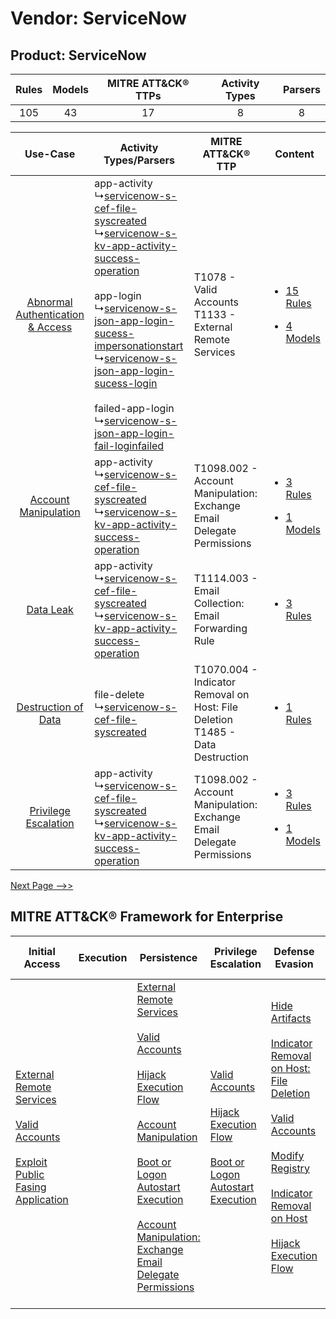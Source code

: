Vendor: ServiceNow
==================
Product: ServiceNow
-------------------
| Rules | Models | MITRE ATT&CK® TTPs | Activity Types | Parsers |
|:-----:|:------:|:------------------:|:--------------:|:-------:|
|  105  |   43   |         17         |       8        |    8    |

|    Use-Case    | Activity Types/Parsers    | MITRE ATT&CK® TTP    | Content    |
|:----:| ---- | ---- | ---- |
| [Abnormal Authentication & Access](../../../UseCases/uc_abnormal_authentication_&_access.md) |  app-activity<br> ↳[servicenow-s-cef-file-syscreated](Ps/pC_servicenowsceffilesyscreated.md)<br> ↳[servicenow-s-kv-app-activity-success-operation](Ps/pC_servicenowskvappactivitysuccessoperation.md)<br><br> app-login<br> ↳[servicenow-s-json-app-login-sucess-impersonationstart](Ps/pC_servicenowsjsonapploginsucessimpersonationstart.md)<br> ↳[servicenow-s-json-app-login-sucess-login](Ps/pC_servicenowsjsonapploginsucesslogin.md)<br><br> failed-app-login<br> ↳[servicenow-s-json-app-login-fail-loginfailed](Ps/pC_servicenowsjsonapploginfailloginfailed.md)<br> | T1078 - Valid Accounts<br>T1133 - External Remote Services<br>    | [<ul><li>15 Rules</li></ul><ul><li>4 Models</li></ul>](RM/r_m_servicenow_servicenow_Abnormal_Authentication_&_Access.md) |
|    [Account Manipulation](../../../UseCases/uc_account_manipulation.md)    |  app-activity<br> ↳[servicenow-s-cef-file-syscreated](Ps/pC_servicenowsceffilesyscreated.md)<br> ↳[servicenow-s-kv-app-activity-success-operation](Ps/pC_servicenowskvappactivitysuccessoperation.md)<br>    | T1098.002 - Account Manipulation: Exchange Email Delegate Permissions<br>    | [<ul><li>3 Rules</li></ul><ul><li>1 Models</li></ul>](RM/r_m_servicenow_servicenow_Account_Manipulation.md)    |
|    [Data Leak](../../../UseCases/uc_data_leak.md)    |  app-activity<br> ↳[servicenow-s-cef-file-syscreated](Ps/pC_servicenowsceffilesyscreated.md)<br> ↳[servicenow-s-kv-app-activity-success-operation](Ps/pC_servicenowskvappactivitysuccessoperation.md)<br>    | T1114.003 - Email Collection: Email Forwarding Rule<br>    | [<ul><li>3 Rules</li></ul>](RM/r_m_servicenow_servicenow_Data_Leak.md)    |
|    [Destruction of Data](../../../UseCases/uc_destruction_of_data.md)    |  file-delete<br> ↳[servicenow-s-cef-file-syscreated](Ps/pC_servicenowsceffilesyscreated.md)<br>    | T1070.004 - Indicator Removal on Host: File Deletion<br>T1485 - Data Destruction<br> | [<ul><li>1 Rules</li></ul>](RM/r_m_servicenow_servicenow_Destruction_of_Data.md)    |
|    [Privilege Escalation](../../../UseCases/uc_privilege_escalation.md)    |  app-activity<br> ↳[servicenow-s-cef-file-syscreated](Ps/pC_servicenowsceffilesyscreated.md)<br> ↳[servicenow-s-kv-app-activity-success-operation](Ps/pC_servicenowskvappactivitysuccessoperation.md)<br>    | T1098.002 - Account Manipulation: Exchange Email Delegate Permissions<br>    | [<ul><li>3 Rules</li></ul><ul><li>1 Models</li></ul>](RM/r_m_servicenow_servicenow_Privilege_Escalation.md)    |
[Next Page -->>](2_ds_servicenow_servicenow.md)

MITRE ATT&CK® Framework for Enterprise
--------------------------------------
| Initial Access                                                                                                                                                                                                                         | Execution | Persistence                                                                                                                                                                                                                                                                                                                                                                                                                                                                                                 | Privilege Escalation                                                                                                                                                                                                                | Defense Evasion                                                                                                                                                                                                                                                                                                                                                                                                                                                     | Credential Access                                                          | Discovery                                                                         | Lateral Movement | Collection                                                                                                                                                            | Command and Control                                                                                                                       | Exfiltration | Impact                                                                |
| -------------------------------------------------------------------------------------------------------------------------------------------------------------------------------------------------------------------------------------- | --------- | ----------------------------------------------------------------------------------------------------------------------------------------------------------------------------------------------------------------------------------------------------------------------------------------------------------------------------------------------------------------------------------------------------------------------------------------------------------------------------------------------------------- | ----------------------------------------------------------------------------------------------------------------------------------------------------------------------------------------------------------------------------------- | ------------------------------------------------------------------------------------------------------------------------------------------------------------------------------------------------------------------------------------------------------------------------------------------------------------------------------------------------------------------------------------------------------------------------------------------------------------------- | -------------------------------------------------------------------------- | --------------------------------------------------------------------------------- | ---------------- | --------------------------------------------------------------------------------------------------------------------------------------------------------------------- | ----------------------------------------------------------------------------------------------------------------------------------------- | ------------ | --------------------------------------------------------------------- |
| [External Remote Services](https://attack.mitre.org/techniques/T1133)<br><br>[Valid Accounts](https://attack.mitre.org/techniques/T1078)<br><br>[Exploit Public Fasing Application](https://attack.mitre.org/techniques/T1190)<br><br> |           | [External Remote Services](https://attack.mitre.org/techniques/T1133)<br><br>[Valid Accounts](https://attack.mitre.org/techniques/T1078)<br><br>[Hijack Execution Flow](https://attack.mitre.org/techniques/T1574)<br><br>[Account Manipulation](https://attack.mitre.org/techniques/T1098)<br><br>[Boot or Logon Autostart Execution](https://attack.mitre.org/techniques/T1547)<br><br>[Account Manipulation: Exchange Email Delegate Permissions](https://attack.mitre.org/techniques/T1098/002)<br><br> | [Valid Accounts](https://attack.mitre.org/techniques/T1078)<br><br>[Hijack Execution Flow](https://attack.mitre.org/techniques/T1574)<br><br>[Boot or Logon Autostart Execution](https://attack.mitre.org/techniques/T1547)<br><br> | [Hide Artifacts](https://attack.mitre.org/techniques/T1564)<br><br>[Indicator Removal on Host: File Deletion](https://attack.mitre.org/techniques/T1070/004)<br><br>[Valid Accounts](https://attack.mitre.org/techniques/T1078)<br><br>[Modify Registry](https://attack.mitre.org/techniques/T1112)<br><br>[Indicator Removal on Host](https://attack.mitre.org/techniques/T1070)<br><br>[Hijack Execution Flow](https://attack.mitre.org/techniques/T1574)<br><br> | [OS Credential Dumping](https://attack.mitre.org/techniques/T1003)<br><br> | [File and Directory Discovery](https://attack.mitre.org/techniques/T1083)<br><br> |                  | [Email Collection](https://attack.mitre.org/techniques/T1114)<br><br>[Email Collection: Email Forwarding Rule](https://attack.mitre.org/techniques/T1114/003)<br><br> | [Proxy: Multi-hop Proxy](https://attack.mitre.org/techniques/T1090/003)<br><br>[Proxy](https://attack.mitre.org/techniques/T1090)<br><br> |              | [Data Destruction](https://attack.mitre.org/techniques/T1485)<br><br> |